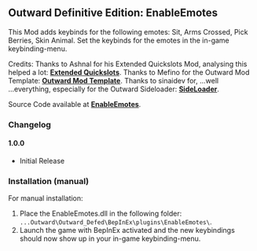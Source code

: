 ## Outward Definitive Edition: EnableEmotes

This Mod adds keybinds for the following emotes: Sit, Arms Crossed, Pick Berries, Skin Animal.
Set the keybinds for the emotes in the in-game keybinding-menu.

Credits:
Thanks to Ashnal for his Extended Quickslots Mod, analysing this helped a lot: **[Extended Quickslots](https://www.nexusmods.com/outward/mods/41?tab=description)**.
Thanks to Mefino for the Outward Mod Template: **[Outward Mod Template](https://github.com/Mefino/OutwardModTemplate)**.
Thanks to sinaidev for, ...well ...everything, especially for the Outward Sideloader: **[SideLoader](https://outward.thunderstore.io/package/sinai-dev/SideLoader/3.8.4/)**.


Source Code available at **[EnableEmotes](https://github.com/MadHoek/Outward_Mods/tree/main/OutwardMod_EnableEmotes)**.

### Changelog

#### 1.0.0

* Initial Release

### Installation (manual)

For manual installation:

1. Place the EnableEmotes.dll in the following folder: `...Outward\Outward_Defed\BepInEx\plugins\EnableEmotes\`.
2. Launch the game with BepInEx activated and the new keybindings should now show up in your in-game keybinding-menu.